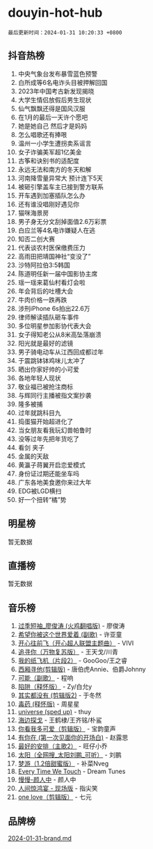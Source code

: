 # douyin-hot-hub

`最后更新时间：2024-01-31 10:20:33 +0800`

## 抖音热榜

1. 中央气象台发布暴雪蓝色预警
1. 白所成等6名电诈头目被押解回国
1. 2023年中国考古新发现揭晓
1. 大学生情侣放假后男生现状
1. 仙气飘飘还得是国风汉服
1. 在1月的最后一天许个愿吧
1. 她是她自己 然后才是妈妈
1. 怎么唱歌还有捧哏
1. 温州一小学生遭拐卖系谣言
1. 女子诈骗美军超1亿美金
1. 古筝和诀别书的适配度
1. 永远无法和南方的冬天和解
1. 河南降雪量异常大 预计连下5天
1. 被砸引擎盖车主已接到警方联系
1. 开车遇到加塞插队怎么办
1. 还有谁没唱刚好遇见你
1. 猫咪海景房
1. 男子身无分文刮掉面值2.6万彩票
1. 白应兰等4名电诈嫌疑人在逃
1. 知否二创大赛
1. 代表谈农村医保缴费压力
1. 高雨田把靖国神社“变没了”
1. 沙特阿拉伯3:5韩国
1. 陈道明任新一届中国影协主席
1. 瑶一瑶来葛仙村看灯会啦
1. 年会背后的吐槽大会
1. 牛肉价格一跌再跌
1. 涉刑iPhone 6s拍出22.6万
1. 律师解读插队砸车事件
1. 多位明星参加影协代表大会
1. 女子得知老公从8米高坠落崩溃
1. 阳光就是最好的滤镜
1. 男子骑电动车从江西回成都过年
1. 于震跳钵钵鸡味儿太冲了
1. 晒出你家好帅的小可爱
1. 各地年轻人现状
1. 敬业福已被抢注商标
1. 与辉同行主播被指文案抄袭
1. 隆多被捕
1. 过年就跳科目九
1. 捣蛋猫开始超进化了
1. 当女朋友看我玩幻兽帕鲁时
1. 没等过年先把年货吃了
1. 看剑 夹子
1. 金属的天敌
1. 黄瀛子蒋翼开启恋爱模式
1. 身份证过期还能坐车吗
1. 广东各地美食邀你来过大年
1. EDG被LGD横扫
1. 好一个扭转“橘”势

## 明星榜

暂无数据

## 直播榜

暂无数据

## 音乐榜

1. [过季短袖_廖俊涛 (火鸡翻唱版)](https://sf86-cdn-tos.douyinstatic.com/obj/tos-cn-ve-2774/ogQVJl0tRBKxQgZji7YClFEBrVDeHpPTWfCZbQ) - 廖俊涛
1. [希望你被这个世界爱着 (副歌)](https://sf6-cdn-tos.douyinstatic.com/obj/tos-cn-ve-2774/oUHCmWQfZlE3QQBKBeD8rCFLpJzPgCpImhsxMt) - 许亚童
1. [开心往前飞（开心超人联盟主题曲）](https://sf6-cdn-tos.douyinstatic.com/obj/tos-cn-ve-2774/9d8fb7c82cf1421fb93a9fe925275e0a) - VIVI
1. [追寻你（万物复苏版）](https://sf86-cdn-tos.douyinstatic.com/obj/tos-cn-ve-2774/oYeAZJsbjIDit9APmBg8u6uDUQnHmoCf3gbo74) - 王天戈/川青
1. [我的纸飞机（片段2）](https://sf6-cdn-tos.douyinstatic.com/obj/tos-cn-ve-2774/oM2ZrKcg2CD5AeRB2gkeXOFB1IxAGJdZPazYHf) - GooGoo/王之睿
1. [西厢寻他(剪辑版)](https://sf86-cdn-tos.douyinstatic.com/obj/tos-cn-ve-2774/oUsAVfAQKlRNxEv5qxvIB8o5qmIWUcXbzJKJhw) - 唐伯虎Annie、伯爵Johnny
1. [可能（副歌）](https://sf3-cdn-tos.douyinstatic.com/obj/tos-cn-ve-2774/cde1731888894259b333569393c2fb51) - 程响
1. [陷阱（释怀版）](https://sf86-cdn-tos.douyinstatic.com/obj/tos-cn-ve-2774/oE8C21LeZrzKLDFfQYgMzx4GAIHageG5IzayY7) - Zy/白允y
1. [其实都没有 (剪辑版2)](https://sf86-cdn-tos.douyinstatic.com/obj/tos-cn-ve-2774/oEBNQenHZtBhxYjGgUDQk0BCHTigQafgFlbQ7k) - 于冬然
1. [毒药 (释怀版)](https://sf3-cdn-tos.douyinstatic.com/obj/tos-cn-ve-2774/oYILMEAzspdZBIzy4frJNB8ZHPHWAhiwowd4Ad) - 周星星
1. [universe (sped up)](https://sf86-cdn-tos.douyinstatic.com/obj/tos-cn-ve-2774/oIQnurQLDCsdYeegkM4CKuVb23MZBXtX6QB8bv) - thuy
1. [海边探戈](https://sf3-cdn-tos.douyinstatic.com/obj/tos-cn-ve-2774/os9gE0VQCGqt6VQkZDyBBYvfSDY0QFe3vVmubn) - 王鹤棣/王齐铭/朴鲨
1. [你看我多可爱（剪辑版）](https://sf86-cdn-tos.douyinstatic.com/obj/tos-cn-ve-2774/018d241ee66a4a189b2fa9ea2fe3363d) - 宝韵童声
1. [有你在 (第一次见面你的开场白)](https://sf86-cdn-tos.douyinstatic.com/obj/tos-cn-ve-2774/oAthrQ3ClJBfI57uBoFEgNDYtNCZ0TSYQQfxQ0) - 赵露思
1. [最好的安排（主歌2）](https://sf86-cdn-tos.douyinstatic.com/obj/tos-cn-ve-2774/oMMZX1DuHpMwgoDztBmZswgQnbCeeANZxBHkFY) - 旺仔小乔
1. [太阳（全网搜_太阳刘鹏_可听）](https://sf86-cdn-tos.douyinstatic.com/obj/tos-cn-ve-2774/ogWbyIQnlBFImVbeDocRdCIYtBHlbJXgfZMvgz) - 刘鹏
1. [梦游（1.2倍甜蜜版）](https://sf86-cdn-tos.douyinstatic.com/obj/tos-cn-ve-2774/o4gyAUm8hwufoEABmwVIiQtHsFuGzAEEWtNMzo) - 补菜Nveg
1. [Every Time We Touch](https://sf86-cdn-tos.douyinstatic.com/obj/tos-cn-ve-2774/ogN6lUKQeBBfEVhIOMikG1CcJjugxk1tztZyhP) - Dream Tunes
1. [慢慢-颜人中](https://sf86-cdn-tos.douyinstatic.com/obj/tos-cn-ve-2774/ocjHNfBXdBxQNC8ZGAeoLMFTUgtBg8bkExunDC) - 颜人中
1. [人间惊鸿宴 - 现场版](https://sf86-cdn-tos.douyinstatic.com/obj/tos-cn-ve-2774/osF4mrPePAf2Yv8Wfr5fATCHZwL5h1QiGQAKwz) - 指尖笑
1. [one love（剪辑版）](https://sf86-cdn-tos.douyinstatic.com/obj/tos-cn-ve-2774/o4utbbKzHedACBQ0bkG7ZBgUvDQzbBDnYd1f1k) - 七元

## 品牌榜

[2024-01-31-brand.md](2024-01-31-brand.md)
